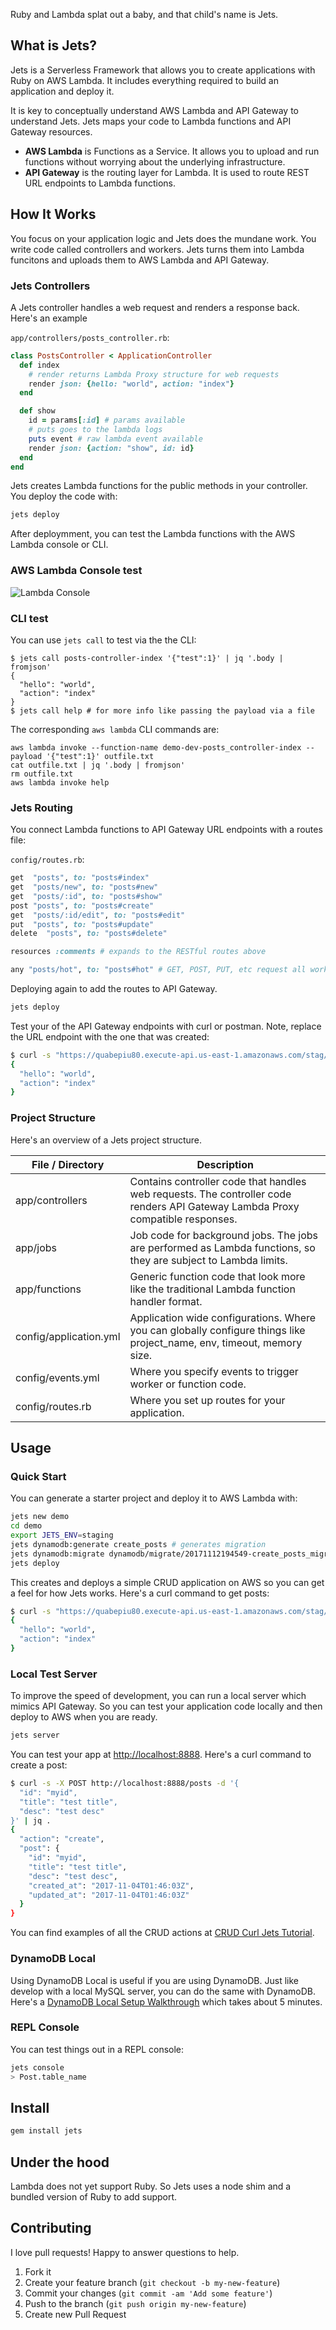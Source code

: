 Ruby and Lambda splat out a baby, and that child's name is Jets.

## What is Jets?

Jets is a Serverless Framework that allows you to create applications with Ruby on AWS Lambda.  It includes everything required to build an application and deploy it.

It is key to conceptually understand AWS Lambda and API Gateway to understand Jets.  Jets maps your code to Lambda functions and API Gateway resources.

* **AWS Lambda** is Functions as a Service. It allows you to upload and run functions without worrying about the underlying infrastructure.
* **API Gateway** is the routing layer for Lambda. It is used to route REST URL endpoints to Lambda functions.

## How It Works

You focus on your application logic and Jets does the mundane work. You write code called controllers and workers.  Jets turns them into Lambda funcitons and uploads them to AWS Lambda and API Gateway.

### Jets Controllers

A Jets controller handles a web request and renders a response back.  Here's an example

`app/controllers/posts_controller.rb`:

```ruby
class PostsController < ApplicationController
  def index
    # render returns Lambda Proxy structure for web requests
    render json: {hello: "world", action: "index"}
  end

  def show
    id = params[:id] # params available
    # puts goes to the lambda logs
    puts event # raw lambda event available
    render json: {action: "show", id: id}
  end
end
```

Jets creates Lambda functions for the public methods in your controller. You deploy the code with:

```sh
jets deploy
```

After deploymment, you can test the Lambda functions with the AWS Lambda console or CLI.

### AWS Lambda Console test

![Lambda Console](https://s3.amazonaws.com/boltops-demo/images/screenshots/lambda-console-posts-controller-index.png)

### CLI test

You can use `jets call` to test via the the CLI:

```
$ jets call posts-controller-index '{"test":1}' | jq '.body | fromjson'
{
  "hello": "world",
  "action": "index"
}
$ jets call help # for more info like passing the payload via a file
```

The corresponding `aws lambda` CLI commands are:

```
aws lambda invoke --function-name demo-dev-posts_controller-index --payload '{"test":1}' outfile.txt
cat outfile.txt | jq '.body | fromjson'
rm outfile.txt
aws lambda invoke help
```

### Jets Routing

You connect Lambda functions to API Gateway URL endpoints with a routes file:

`config/routes.rb`:

```ruby
get  "posts", to: "posts#index"
get  "posts/new", to: "posts#new"
get  "posts/:id", to: "posts#show"
post "posts", to: "posts#create"
get  "posts/:id/edit", to: "posts#edit"
put  "posts", to: "posts#update"
delete  "posts", to: "posts#delete"

resources :comments # expands to the RESTful routes above

any "posts/hot", to: "posts#hot" # GET, POST, PUT, etc request all work
```

Deploying again to add the routes to API Gateway.

```sh
jets deploy
```

Test your of the API Gateway endpoints with curl or postman. Note, replace the URL endpoint with the one that was created:

```sh
$ curl -s "https://quabepiu80.execute-api.us-east-1.amazonaws.com/stag/posts" | jq .
{
  "hello": "world",
  "action": "index"
}
```

### Project Structure

Here's an overview of a Jets project structure.

File / Directory  | Description
------------- | -------------
app/controllers  | Contains controller code that handles web requests.  The controller code renders API Gateway Lambda Proxy compatible responses.
app/jobs  | Job code for background jobs.  The jobs are performed as Lambda functions, so they are subject to Lambda limits.
app/functions  | Generic function code that look more like the traditional Lambda function handler format.
config/application.yml  | Application wide configurations.  Where you can globally configure things like project_name, env, timeout, memory size.
config/events.yml  | Where you specify events to trigger worker or function code.
config/routes.rb  | Where you set up routes for your application.

## Usage

### Quick Start

You can generate a starter project and deploy it to AWS Lambda with:

```sh
jets new demo
cd demo
export JETS_ENV=staging
jets dynamodb:generate create_posts # generates migration
jets dynamodb:migrate dynamodb/migrate/20171112194549-create_posts_migration.rb # run migration. replace with your timestamp
jets deploy
```

This creates and deploys a simple CRUD application on AWS so you can get a feel for how Jets works.  Here's a curl command to get posts:

```sh
$ curl -s "https://quabepiu80.execute-api.us-east-1.amazonaws.com/stag/posts" | jq .
{
  "hello": "world",
  "action": "index"
}
```

### Local Test Server

To improve the speed of development, you can run a local server which mimics API Gateway. So you can test your application code locally and then deploy to AWS when you are ready.

```sh
jets server
```

You can test your app at [http://localhost:8888](http://localhost:8888).  Here's a curl command to create a post:

```sh
$ curl -s -X POST http://localhost:8888/posts -d '{
  "id": "myid",
  "title": "test title",
  "desc": "test desc"
}' | jq .
{
  "action": "create",
  "post": {
    "id": "myid",
    "title": "test title",
    "desc": "test desc",
    "created_at": "2017-11-04T01:46:03Z",
    "updated_at": "2017-11-04T01:46:03Z"
  }
}
```

You can find examples of all the CRUD actions at [CRUD Curl Jets Tutorial](https://github.com/tongueroo/jets/wiki/CRUD-Curl-Jets-Tutorial).

### DynamoDB Local

Using DynamoDB Local is useful if you are using DynamoDB. Just like develop with a local MySQL server, you can do the same with DynamoDB.  Here's a [DynamoDB Local Setup Walkthrough](https://github.com/tongueroo/jets/wiki/Dynamodb-Local-Setup-Walkthrough) which takes about 5 minutes.

### REPL Console

You can test things out in a REPL console:

```sh
jets console
> Post.table_name
```

## Install

```sh
gem install jets
```

## Under the hood

Lambda does not yet support Ruby. So Jets uses a node shim and a bundled version of Ruby to add support.

## Contributing

I love pull requests! Happy to answer questions to help.

1. Fork it
2. Create your feature branch (`git checkout -b my-new-feature`)
3. Commit your changes (`git commit -am 'Add some feature'`)
4. Push to the branch (`git push origin my-new-feature`)
5. Create new Pull Request

